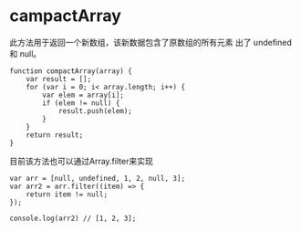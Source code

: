 # campactArray

此方法用于返回一个新数组，该新数据包含了原数组的所有元素 出了 undefined 和 null。

	function compactArray(array) {
		var result = [];
		for (var i = 0; i< array.length; i++) {
			var elem = array[i];
			if (elem != null) {
				result.push(elem);
			}
		}
		return result;
	}
	

目前该方法也可以通过Array.filter来实现

	var arr = [null, undefined, 1, 2, null, 3];
	var arr2 = arr.filter((item) => {
		return item != null;
	});
	
	console.log(arr2) // [1, 2, 3];